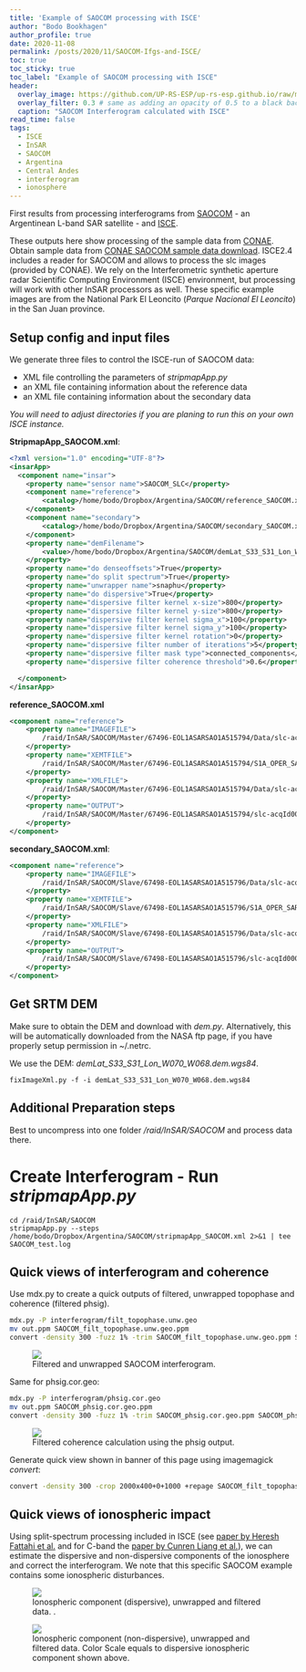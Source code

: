 ```yaml
---
title: 'Example of SAOCOM processing with ISCE'
author: "Bodo Bookhagen"
author_profile: true
date: 2020-11-08
permalink: /posts/2020/11/SAOCOM-Ifgs-and-ISCE/
toc: true
toc_sticky: true
toc_label: "Example of SAOCOM processing with ISCE"
header:
  overlay_image: https://github.com/UP-RS-ESP/up-rs-esp.github.io/raw/master/_posts/images/SAOCOM_filt_topophase.unw.geo.crop.jpg
  overlay_filter: 0.3 # same as adding an opacity of 0.5 to a black background
  caption: "SAOCOM Interferogram calculated with ISCE"
read_time: false
tags:
  - ISCE
  - InSAR
  - SAOCOM
  - Argentina
  - Central Andes
  - interferogram
  - ionosphere
---
```


First results from processing interferograms from [SAOCOM](https://en.wikipedia.org/wiki/SAOCOM) - an Argentinean L-band SAR satellite - and [ISCE](https://github.com/isce-framework/isce2).

These outputs here show processing of the sample data from [CONAE](https://www.argentina.gob.ar/ciencia/conae).
Obtain sample data from [CONAE SAOCOM sample data download](https://catalogos.conae.gov.ar/catalogo/catalogoSatSaocomAdel.html). ISCE2.4 includes a reader for SAOCOM and allows to process the slc images (provided by CONAE). We rely on the Interferometric synthetic aperture radar Scientific Computing Environment (ISCE) environment, but processing will work with other InSAR processors as well.
These specific example images are from the National Park El Leoncito (*Parque Nacional El Leoncito*) in the San Juan province.


## Setup config and input files
We generate three files to control the ISCE-run of SAOCOM data:

- XML file controlling the parameters of *stripmapApp.py*
- an XML file containing information about the reference data
- an XML file containing information about the secondary data

*You will need to adjust directories if you are planing to run this on your own ISCE instance.*

**StripmapApp_SAOCOM.xml**:
```xml
<?xml version="1.0" encoding="UTF-8"?>
<insarApp>
  <component name="insar">
    <property name="sensor name">SAOCOM_SLC</property>
    <component name="reference">
        <catalog>/home/bodo/Dropbox/Argentina/SAOCOM/reference_SAOCOM.xml</catalog>
    </component>
    <component name="secondary">
        <catalog>/home/bodo/Dropbox/Argentina/SAOCOM/secondary_SAOCOM.xml</catalog>
    </component>
    <property name="demFilename">
        <value>/home/bodo/Dropbox/Argentina/SAOCOM/demLat_S33_S31_Lon_W070_W068.dem.wgs84</value>
    </property>
    <property name="do denseoffsets">True</property>
    <property name="do split spectrum">True</property>
    <property name="unwrapper name">snaphu</property>
    <property name="do dispersive">True</property>
    <property name="dispersive filter kernel x-size">800</property>
    <property name="dispersive filter kernel y-size">800</property>
    <property name="dispersive filter kernel sigma_x">100</property>
    <property name="dispersive filter kernel sigma_y">100</property>
    <property name="dispersive filter kernel rotation">0</property>
    <property name="dispersive filter number of iterations">5</property>
    <property name="dispersive filter mask type">connected_components</property>
    <property name="dispersive filter coherence threshold">0.6</property>

  </component>
</insarApp>
```

**reference_SAOCOM.xml**
```xml
<component name="reference">
    <property name="IMAGEFILE">
        /raid/InSAR/SAOCOM/Master/67496-EOL1ASARSAO1A515794/Data/slc-acqId0000008546-a-sm7-0000000000-s7dp-vv
    </property>
    <property name="XEMTFILE">
        /raid/InSAR/SAOCOM/Master/67496-EOL1ASARSAO1A515794/S1A_OPER_SAR_EOSSP__CORE_L1A_OLF_20200221T122503.xemt
    </property>
    <property name="XMLFILE">
        /raid/InSAR/SAOCOM/Master/67496-EOL1ASARSAO1A515794/Data/slc-acqId0000008546-a-sm7-0000000000-s7dp-vv.xml
    </property>
    <property name="OUTPUT">
        /raid/InSAR/SAOCOM/Master/67496-EOL1ASARSAO1A515794/slc-acqId0000008546-a-sm7-0000000000-s7dp-vv
    </property>
</component>
```

**secondary_SAOCOM.xml**:
```xml
<component name="reference">
    <property name="IMAGEFILE">
        /raid/InSAR/SAOCOM/Slave/67498-EOL1ASARSAO1A515796/Data/slc-acqId0000010907-a-sm7-0000000000-s7dp-vv
    </property>
    <property name="XEMTFILE">
        /raid/InSAR/SAOCOM/Slave/67498-EOL1ASARSAO1A515796/S1A_OPER_SAR_EOSSP__CORE_L1A_OLF_20200221T122606.xemt
    </property>
    <property name="XMLFILE">
        /raid/InSAR/SAOCOM/Slave/67498-EOL1ASARSAO1A515796/Data/slc-acqId0000010907-a-sm7-0000000000-s7dp-vv.xml
    </property>
    <property name="OUTPUT">
        /raid/InSAR/SAOCOM/Slave/67498-EOL1ASARSAO1A515796/slc-acqId0000010907-a-sm7-0000000000-s7dp-vv.slc
    </property>
</component>
```

## Get SRTM DEM
Make sure to obtain the DEM and download with *dem.py*. Alternatively, this will be automatically downloaded from the NASA ftp page, if you have properly setup permission in ~/.netrc.

We use the DEM: *demLat_S33_S31_Lon_W070_W068.dem.wgs84*.

```
fixImageXml.py -f -i demLat_S33_S31_Lon_W070_W068.dem.wgs84
```

## Additional Preparation steps
Best to uncompress into one folder */raid/InSAR/SAOCOM* and process data there.

# Create Interferogram - Run *stripmapApp.py*

```
cd /raid/InSAR/SAOCOM
stripmapApp.py --steps /home/bodo/Dropbox/Argentina/SAOCOM/stripmapApp_SAOCOM.xml 2>&1 | tee SAOCOM_test.log
```

## Quick views of interferogram and coherence
Use mdx.py to create a quick outputs of filtered, unwrapped topophase and coherence (filtered phsig).

```bash
mdx.py -P interferogram/filt_topophase.unw.geo
mv out.ppm SAOCOM_filt_topophase.unw.geo.ppm
convert -density 300 -fuzz 1% -trim SAOCOM_filt_topophase.unw.geo.ppm SAOCOM_filt_topophase.unw.geo.jpg
```

<figure>
    <a href="https://github.com/UP-RS-ESP/up-rs-esp.github.io/raw/master/_posts/images/SAOCOM_filt_topophase.unw.geo.jpg"><img src="https://github.com/UP-RS-ESP/up-rs-esp.github.io/raw/master/_posts/images/SAOCOM_filt_topophase.unw.geo.jpg"></a>
    <figcaption>Filtered and unwrapped SAOCOM interferogram.</figcaption>
</figure>


Same for phsig.cor.geo:
```bash
mdx.py -P interferogram/phsig.cor.geo
mv out.ppm SAOCOM_phsig.cor.geo.ppm
convert -density 300 -fuzz 1% -trim SAOCOM_phsig.cor.geo.ppm SAOCOM_phsig.cor.geo.jpg
```

<figure>
    <a href="https://github.com/UP-RS-ESP/up-rs-esp.github.io/raw/master/_posts/images/SAOCOM_phsig.cor.geo.jpg"><img src="https://github.com/UP-RS-ESP/up-rs-esp.github.io/raw/master/_posts/images/SAOCOM_phsig.cor.geo.jpg"></a>
    <figcaption>Filtered coherence calculation using the phsig output.</figcaption>
</figure>

Generate quick view shown in banner of this page using imagemagick *convert*:
```bash
convert -density 300 -crop 2000x400+0+1000 +repage SAOCOM_filt_topophase.unw.geo.jpg SAOCOM_filt_topophase.unw.geo.crop.jpg
```

## Quick views of ionospheric impact
Using split-spectrum processing included in ISCE (see [paper by Heresh Fattahi et al.](https://ieeexplore.ieee.org/document/7987747) and for C-band the [paper by Cunren Liang et al.](https://ieeexplore.ieee.org/document/8706258?source=authoralert)), we can estimate the dispersive and non-dispersive components of the ionosphere and correct the interferogram. We note that this specific SAOCOM example contains some ionospheric disturbances.


<figure>
    <a href="https://github.com/UP-RS-ESP/up-rs-esp.github.io/raw/master/_posts/images/iono_dispersive.bil.unwCor.filt.geo.jpg"><img src="https://github.com/UP-RS-ESP/up-rs-esp.github.io/raw/master/_posts/images/iono_dispersive.bil.unwCor.filt.geo.jpg"></a>
    <figcaption>Ionospheric component (dispersive), unwrapped and filtered data. .</figcaption>
</figure>


<figure>
    <a href="https://github.com/UP-RS-ESP/up-rs-esp.github.io/raw/master/_posts/images/iono_nondispersive.bil.unwCor.filt.geo.jpg"><img src="https://github.com/UP-RS-ESP/up-rs-esp.github.io/raw/master/_posts/images/iono_nondispersive.bil.unwCor.filt.geo.jpg"></a>
    <figcaption>Ionospheric component (non-dispersive), unwrapped and filtered data. Color Scale equals to dispersive ionospheric component shown above.</figcaption>
</figure>
